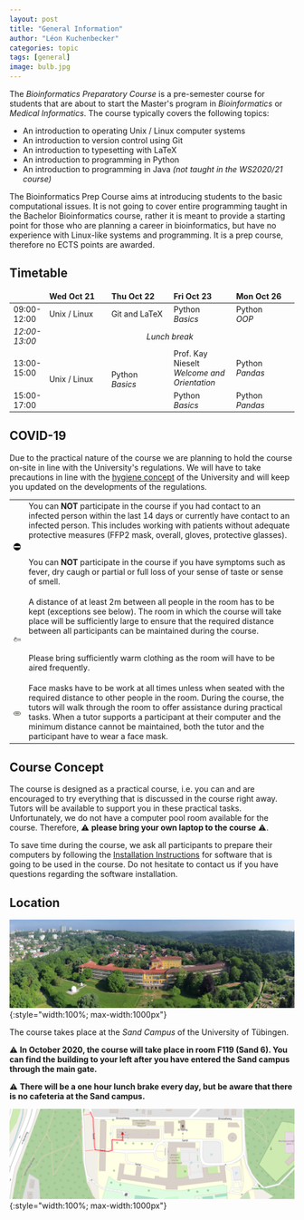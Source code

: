 ```yaml
---
layout: post
title: "General Information"
author: "Léon Kuchenbecker"
categories: topic
tags: [general]
image: bulb.jpg
---
```


The *Bioinformatics Preparatory Course* is a pre-semester course for students
that are about to start the Master's program in *Bioinformatics* or *Medical
Informatics*. The course typically covers the following topics:

- An introduction to operating Unix / Linux computer systems
- An introduction to version control using Git
- An introduction to typesetting with LaTeX
- An introduction to programming in Python
- An introduction to programming in Java *(not taught in the WS2020/21 course)*

The Bioinformatics Prep Course aims at introducing students to the basic
computational issues. It is not going to cover entire programming taught in the
Bachelor Bioinformatics course, rather it is meant to provide a starting point
for those who are planning a career in bioinformatics, but have no experience
with Linux-like systems and programming. It is a prep course, therefore no ECTS
points are awarded.

## Timetable

<table>
<colgroup>
<col style="width:10%"/>
<col style="width:22%"/>
<col style="width:22%"/>
<col style="width:22%"/>
<col style="background-color:gray;"/>
<col style="width:22%"/>
</colgroup>
<thead style="font-weight: bold">
<tr>
<td></td>
<td>Wed Oct 21</td>
<td>Thu Oct 22</td>
<td>Fri Oct 23</td>
<td style="padding:0px"></td>
<td>Mon Oct 26</td>
</tr>
</thead>
<tbody style="">
<tr>
<td>09:00-12:00</td>
<td>Unix / Linux</td>
<td>Git and LaTeX</td>
<td>Python<br><em>Basics</em></td>
<td style="padding:0px"></td>
<td>Python<br><em>OOP</em></td>
</tr>
<tr style="font-style: italic">
<td>12:00-13:00</td>
<td colspan="6" style="text-align:center">Lunch break</td>
</tr>
<tr>
<td>13:00-15:00</td>
<td rowspan="2">Unix / Linux </td>
<td rowspan="2">Python<br/><em>Basics</em></td>
<td>
Prof. Kay Nieselt<br/><em>Welcome and Orientation</em>
</td>
<td style="padding:0px"></td>
<td>Python<br><em>Pandas</em></td>
</tr>
<tr>
<td>15:00-17:00</td>
<td>Python<br><em>Basics</em></td>
<td style="padding:0px"></td>
<td>Python<br><em>Pandas</em></td>
</tr>
</tbody>
</table>

## COVID-19

Due to the practical nature of the course we are planning to hold the course
on-site in line with the University's regulations.  We will have to take
precautions in line with the [hygiene
concept](https://uni-tuebingen.de/universitaet/infos-zum-coronavirus/) of the
University and will keep you updated on the developments of the regulations.

<table style="border-collapse: collapse; border:none; max-width:800px; margin:auto">
<tr><td style="border:none"><img style="width:80px;" src="/assets/img/stop.svg"/></td><td style="border:none">
You can <b>NOT</b> participate in the course if you had contact to an infected
person within the last 14 days or currently have contact to an infected person.
This includes working with patients without adequate protective measures (FFP2
mask, overall, gloves, protective glasses).<br/><br/>

You can <b>NOT</b> participate in the course if you have symptoms such as
fever, dry caugh or partial or full loss of your sense of taste or sense of
smell.
</td></tr>
<tr><td style="border:none"><img style="width:80px;" src="/assets/img/distance.svg"/></td><td style="border:none">
A distance of at least 2m between all people in the room has to be kept
(exceptions see below). The room in which the course will take place will be
sufficiently large to ensure that the required distance between all
participants can be maintained during the course.<br/><br/>

Please bring sufficiently warm clothing as the room will have to be aired frequently.
</td></tr>
<tr><td style="border:none"><img style="width:80px;" src="/assets/img/mask.svg"/></td><td style="border:none">
Face masks have to be work at all times unless when seated with the required distance to other people in the room.
During the course, the tutors will walk through the room to offer assistance
during practical tasks. When a tutor supports a participant at their computer
and the minimum distance cannot be maintained, both the tutor and the
participant have to wear a face mask.
</td></tr>
</table>

## Course Concept

The course is designed as a practical course, i.e. you can and are encouraged
to try everything that is discussed in the course right away. Tutors will be
available to support you in these practical tasks. Unfortunately, we do not
have a computer pool room available for the course. Therefore, ⚠️ **please bring your own laptop to the course** ⚠️.

To save time during the course, we ask all participants to prepare
their computers by following the [Installation Instructions](/help/install-instructions.html) for software
that is going to be used in the course. Do not hesitate to contact us if you
have questions regarding the software installation.

## Location

![Sand](/assets/img/sand_wide.jpg){:style="width:100%; max-width:1000px"}

The course takes place at the *Sand Campus* of the University of Tübingen.

⚠️ **In October 2020, the course will take place in room F119 (Sand 6). You
can find the building to your left after you have entered the Sand campus
through the main gate.**

⚠️ **There will be a one hour lunch brake every day, but be aware that there is
no cafeteria at the Sand campus.**

![SandRoom](/assets/img/sandmap.png){:style="width:100%; max-width:1000px"}
